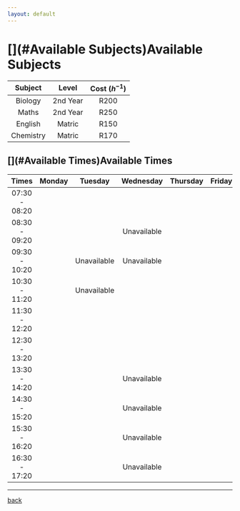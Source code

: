 ```yaml
---
layout: default
---
```


# [](#Available Subjects)Available Subjects

| Subject      | Level             | Cost ($h^{-1}$) |
|:------------:|:-----------------:|:---------------:|
| Biology      | 2nd Year          | R200            |
| Maths        | 2nd Year          | R250            |
| English      | Matric            | R150            |
| Chemistry    | Matric            | R170            |

## [](#Available Times)Available Times

|	Times		|	Monday	|	Tuesday	|	Wednesday	|	Thursday	|	Friday	|	Saturday	|
|:-------------:|:---------:|:---------:|:-------------:|:-------------:|:---------:|:-------------:|
| 07:30 - 08:20	|			|			|				|				|			|				|
| 08:30 - 09:20	|			|           |Unavailable 	|				|			|				|
| 09:30 - 10:20	|			|Unavailable|Unavailable	|				|			|				|						
| 10:30 - 11:20	|			|Unavailable|				|				|			|				|		
| 11:30 - 12:20	|			|			|				|				|			|				|			
| 12:30 - 13:20	|			|			|				|				|			|				|			
| 13:30 - 14:20	|			|			|Unavailable	|				|			|				|					
| 14:30 - 15:20	|			|			|Unavailable	|				|			|				|		
| 15:30 - 16:20	|			|			|Unavailable	|				|			|				|
| 16:30 - 17:20	|			|			|Unavailable	|				|			|				|

* * *
[back](#navigation)


